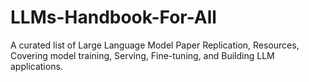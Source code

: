 # LLMs-Handbook-For-All
A curated list of Large Language Model Paper Replication, Resources,  Covering model training, Serving, Fine-tuning, and Building LLM applications.
